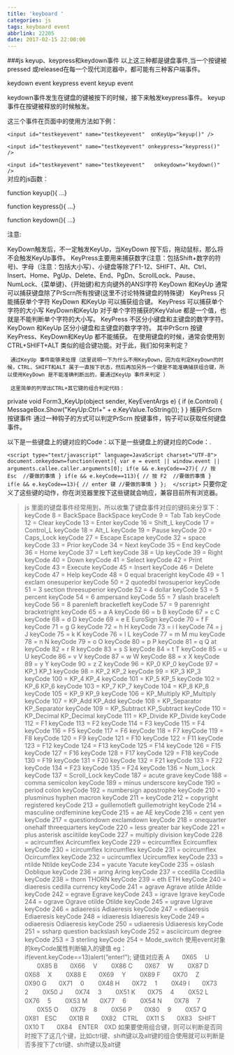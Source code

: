 ```yaml
---
title: 'keyboard '
categories: js
tags: keyboard event
abbrlink: 22205
date: 2017-02-15 22:00:00
---
```

###js keyup、keypress和keydown事件 
以上这三种都是键盘事件,当一个按键被pressed 或released在每一个现代浏览器中，都可能有三种客户端事件。

keydown event
keypress event
keyup event

keydown事件发生在键盘的键被按下的时候，接下来触发keypress事件。 keyup 事件在按键被释放的时候触发。

这三个事件在页面中的使用方法如下例：

`<input id="testkeyevent" name="testkeyevent"  onKeyUp="keyup()" />`

`<input id="testkeyevent" name="testkeyevent" onkeypress="keypress()" />`

`<input id="testkeyevent" name="testkeyevent"   onkeydown="keydown()" />`  
对应的js函数：

function keyup(){ ...}

function keypress(){ ...}

function keydown(){ ...}

注意:

KeyDown触发后，不一定触发KeyUp，当KeyDown 按下后，拖动鼠标，那么将不会触发KeyUp事件。
KeyPress主要用来捕获数字(注意：包括Shift+数字的符号)、字母（注意：包括大小写）、小键盘等除了F1-12、SHIFT、Alt、Ctrl、Insert、Home、PgUp、Delete、End、PgDn、ScrollLock、Pause、NumLock、{菜单键}、{开始键}和方向键外的ANSI字符
KeyDown 和KeyUp 通常可以捕获键盘除了PrScrn所有按键(这里不讨论特殊键盘的特殊键）
KeyPress 只能捕获单个字符
KeyDown 和KeyUp 可以捕获组合键。
KeyPress 可以捕获单个字符的大小写
KeyDown和KeyUp 对于单个字符捕获的KeyValue 都是一个值，也就是不能判断单个字符的大小写。
KeyPress 不区分小键盘和主键盘的数字字符。
KeyDown 和KeyUp 区分小键盘和主键盘的数字字符。
其中PrScrn 按键KeyPress、KeyDown和KeyUp 都不能捕获。
在使用键盘的时候，通常会使用到CTRL+SHIFT+ALT 类似的组合键功能。对于此，我们如何来判定？

     通过KeyUp 事件能够来处理（这里说明一下为什么不用KeyDown，因为在判定KeyDown的时候，CTRL、SHIFT和ALT 属于一直按下状态，然后再加另外一个键是不能准确捕获组合键，所以使用KeyDown 是不能准确判断出的，要通过KeyUp 事件来判定 ）

     这里简单的列举出CTRL+其它键的组合判定代码：


private void Form3_KeyUp(object sender, KeyEventArgs e)
{
if (e.Control)
{
MessageBox.Show("KeyUp:Ctrl+" + e.KeyValue.ToString());
}
}
捕获PrScrn按键事件
 通过一种钩子的方式可以判定PrScrn 按键事件，钩子可以获取任何键盘事件。

以下是一些键盘上的键对应的Code：以下是一些键盘上的键对应的Code：.


`<script type="text/javascript" language=JavaScript charset="UTF-8">
      document.onkeydown=function(event){
            var e = event || window.event || arguments.callee.caller.arguments[0];
            if(e && e.keyCode==27){ // 按 Esc 
                //要做的事情
              }
            if(e && e.keyCode==113){ // 按 F2 
                 //要做的事情
               }            
             if(e && e.keyCode==13){ // enter 键
                 //要做的事情
            }
        }; 
</script>`
只要你定义了这些键的动作，你在浏览器里按下这些键就会响应，兼容目前所有浏览器。
> js 里面的键盘事件经常用到，所以收集了键盘事件对应的键码来分享下：
keyCode 8 = BackSpace BackSpace
keyCode 9 = Tab Tab
keyCode 12 = Clear
keyCode 13 = Enter
keyCode 16 = Shift_L
keyCode 17 = Control_L
keyCode 18 = Alt_L
keyCode 19 = Pause
keyCode 20 = Caps_Lock
keyCode 27 = Escape Escape
keyCode 32 = space
keyCode 33 = Prior
keyCode 34 = Next
keyCode 35 = End
keyCode 36 = Home
keyCode 37 = Left
keyCode 38 = Up
keyCode 39 = Right
keyCode 40 = Down
keyCode 41 = Select
keyCode 42 = Print
keyCode 43 = Execute
keyCode 45 = Insert
keyCode 46 = Delete
keyCode 47 = Help
keyCode 48 = 0 equal braceright
keyCode 49 = 1 exclam onesuperior
keyCode 50 = 2 quotedbl twosuperior
keyCode 51 = 3 section threesuperior
keyCode 52 = 4 dollar
keyCode 53 = 5 percent
keyCode 54 = 6 ampersand
keyCode 55 = 7 slash braceleft
keyCode 56 = 8 parenleft bracketleft
keyCode 57 = 9 parenright bracketright
keyCode 65 = a A
keyCode 66 = b B
keyCode 67 = c C
keyCode 68 = d D
keyCode 69 = e E EuroSign
keyCode 70 = f F
keyCode 71 = g G
keyCode 72 = h H
keyCode 73 = i I
keyCode 74 = j J
keyCode 75 = k K
keyCode 76 = l L
keyCode 77 = m M mu
keyCode 78 = n N
keyCode 79 = o O
keyCode 80 = p P
keyCode 81 = q Q at
keyCode 82 = r R
keyCode 83 = s S
keyCode 84 = t T
keyCode 85 = u U
keyCode 86 = v V
keyCode 87 = w W
keyCode 88 = x X
keyCode 89 = y Y
keyCode 90 = z Z
keyCode 96 = KP_0 KP_0
keyCode 97 = KP_1 KP_1
keyCode 98 = KP_2 KP_2
keyCode 99 = KP_3 KP_3
keyCode 100 = KP_4 KP_4
keyCode 101 = KP_5 KP_5
keyCode 102 = KP_6 KP_6
keyCode 103 = KP_7 KP_7
keyCode 104 = KP_8 KP_8
keyCode 105 = KP_9 KP_9
keyCode 106 = KP_Multiply KP_Multiply
keyCode 107 = KP_Add KP_Add
keyCode 108 = KP_Separator KP_Separator
keyCode 109 = KP_Subtract KP_Subtract
keyCode 110 = KP_Decimal KP_Decimal
keyCode 111 = KP_Divide KP_Divide
keyCode 112 = F1
keyCode 113 = F2
keyCode 114 = F3
keyCode 115 = F4
keyCode 116 = F5
keyCode 117 = F6
keyCode 118 = F7
keyCode 119 = F8
keyCode 120 = F9
keyCode 121 = F10
keyCode 122 = F11
keyCode 123 = F12
keyCode 124 = F13
keyCode 125 = F14
keyCode 126 = F15
keyCode 127 = F16
keyCode 128 = F17
keyCode 129 = F18
keyCode 130 = F19
keyCode 131 = F20
keyCode 132 = F21
keyCode 133 = F22
keyCode 134 = F23
keyCode 135 = F24
keyCode 136 = Num_Lock
keyCode 137 = Scroll_Lock
keyCode 187 = acute grave
keyCode 188 = comma semicolon
keyCode 189 = minus underscore
keyCode 190 = period colon
keyCode 192 = numbersign apostrophe
keyCode 210 = plusminus hyphen macron
keyCode 211 =
keyCode 212 = copyright registered
keyCode 213 = guillemotleft guillemotright
keyCode 214 = masculine ordfeminine
keyCode 215 = ae AE
keyCode 216 = cent yen
keyCode 217 = questiondown exclamdown
keyCode 218 = onequarter onehalf threequarters
keyCode 220 = less greater bar
keyCode 221 = plus asterisk asciitilde
keyCode 227 = multiply division
keyCode 228 = acircumflex Acircumflex
keyCode 229 = ecircumflex Ecircumflex
keyCode 230 = icircumflex Icircumflex
keyCode 231 = ocircumflex Ocircumflex
keyCode 232 = ucircumflex Ucircumflex
keyCode 233 = ntilde Ntilde
keyCode 234 = yacute Yacute
keyCode 235 = oslash Ooblique
keyCode 236 = aring Aring
keyCode 237 = ccedilla Ccedilla
keyCode 238 = thorn THORN
keyCode 239 = eth ETH
keyCode 240 = diaeresis cedilla currency
keyCode 241 = agrave Agrave atilde Atilde
keyCode 242 = egrave Egrave
keyCode 243 = igrave Igrave
keyCode 244 = ograve Ograve otilde Otilde
keyCode 245 = ugrave Ugrave
keyCode 246 = adiaeresis Adiaeresis
keyCode 247 = ediaeresis Ediaeresis
keyCode 248 = idiaeresis Idiaeresis
keyCode 249 = odiaeresis Odiaeresis
keyCode 250 = udiaeresis Udiaeresis
keyCode 251 = ssharp question backslash
keyCode 252 = asciicircum degree
keyCode 253 = 3 sterling
keyCode 254 = Mode_switch
使用event对象的keyCode属性判断输入的键值
eg：if(event.keyCode==13)alert(“enter!”);
键值对应表
A　　0X65 　U 　　0X85
B　　0X66　 V　　 0X86
C　　0X67　 W　　 0X87
D　　0X68　 X 　　0X88
E　　0X69　 Y　　 0X89
F　　0X70　 Z　　 0X90
G　　0X71　 0　　 0X48
H　　0X72　 1　　 0X49
I　　0X73　 2　　 0X50
J　　0X74　 3 　　0X51
K　　0X75　 4 　　0X52
L　　0X76　 5 　　0X53
M　　0X77　 6　　 0X54
N　　0X78 　7 　　0X55
O　　0X79 　8 　　0X56
P　　0X80 　9 　　0X57
Q　　0X81　ESC　　0X1B
R　　0X82　CTRL 　0X11
S　　0X83　SHIFT　0X10
T　　0X84　ENTER　0XD
如果要使用组合键，则可以判断是否同时按下了这几个键，比如ctrl键、shift键以及alt键的组合使用就可以判断是否多按下了ctrl键、shift键以及alt键
